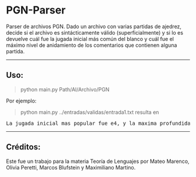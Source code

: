 # PGN-Parser

Parser de archivos PGN. Dado un archivo con varias partidas de ajedrez, decide si el archivo es sintácticamente válido (superficialmente) y si lo es
devuelve cuál fue la jugada inicial más común del blanco y cuál fue el máximo nivel de anidamiento de los comentarios que contienen alguna partida.

_______________________________________

## Uso:

> python main.py Path/Al/Archivo/PGN

Por ejemplo:
> python main.py ../entradas/validas/entrada1.txt
resulta en
<pre>
La jugada inicial mas popular fue e4, y la maxima profundidad 2
</pre>

_______________________________________

## Créditos:

Este fue un trabajo para la materia Teoría de Lenguajes por Mateo Marenco, Olivia Peretti, Marcos Blufstein y Maximiliano Martino.
